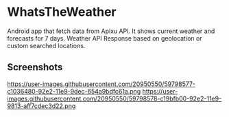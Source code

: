 # WhatsTheWeather
Android app that fetch data from Apixu API. It shows current weather and forecasts for 7 days. Weather API Response based on geolocation or custom searched locations.

## Screenshots

https://user-images.githubusercontent.com/20950550/59798577-c1036480-92e2-11e9-9dec-654a9bdfc61a.png
https://user-images.githubusercontent.com/20950550/59798578-c19bfb00-92e2-11e9-9813-aff7cdec3d22.png
